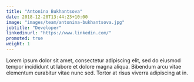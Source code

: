 ```yaml
---
title: "Antonina Bukhantsova"
date: 2018-12-20T13:44:23+10:00
image: "images/team/antonina-bukhantsova.jpg"
jobtitle: "Developer"
linkedinurl: "https://www.linkedin.com/"
promoted: true
weight: 1
---
```


Lorem ipsum dolor sit amet, consectetur adipiscing elit, sed do eiusmod tempor incididunt ut labore et dolore magna aliqua. Bibendum arcu vitae elementum curabitur vitae nunc sed. Tortor at risus viverra adipiscing at in.
